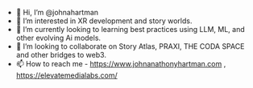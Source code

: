 - 👋 Hi, I’m @johnahartman
- 👀 I’m interested in XR development and story worlds.  
- 🌱 I’m currently looking to learning best practices using LLM, ML, and other evolving Ai models. 
- 💞️ I’m looking to collaborate on Story Atlas, PRAXI, THE CODA SPACE and other bridges to web3.
- 📫 How to reach me - https://www.johnanathonyhartman.com , https://elevatemedialabs.com/  

<!---
johnahartman/johnahartman is a ✨ special ✨ repository because its `README.md` (this file) appears on your GitHub profile.
You can click the Preview link to take a look at your changes.
--->
